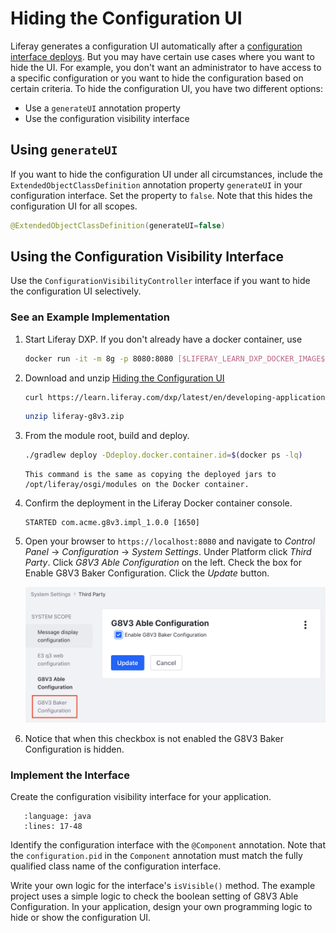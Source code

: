 # Hiding the Configuration UI

Liferay generates a configuration UI automatically after a [configuration interface deploys](./setting-and-accessing-configurations.html#creating-the-configuration-interface). But you may have certain use cases where you want to hide the UI. For example, you don't want an administrator to have access to a specific configuration or you want to hide the configuration based on certain criteria. To hide the configuration UI, you have two different options:

* Use a `generateUI` annotation property
* Use the configuration visibility interface

## Using `generateUI`

If you want to hide the configuration UI under all circumstances, include the `ExtendedObjectClassDefinition` annotation property `generateUI` in your configuration interface. Set the property to `false`. Note that this hides the configuration UI for all scopes.

```java
@ExtendedObjectClassDefinition(generateUI=false)
```

## Using the Configuration Visibility Interface

Use the `ConfigurationVisibilityController` interface if you want to hide the configuration UI selectively.

### See an Example Implementation

1. Start Liferay DXP. If you don't already have a docker container, use

    ```bash
    docker run -it -m 8g -p 8080:8080 [$LIFERAY_LEARN_DXP_DOCKER_IMAGE$]
    ```

1. Download and unzip [Hiding the Configuration UI](./liferay-g8v3.zip)

    ```bash
    curl https://learn.liferay.com/dxp/latest/en/developing-applications/core-frameworks/configurable-application/liferay-g8v3.zip -O
    ```

    ```bash
    unzip liferay-g8v3.zip
    ```

1. From the module root, build and deploy.

    ```bash
    ./gradlew deploy -Ddeploy.docker.container.id=$(docker ps -lq)
    ```

    ```{note}
    This command is the same as copying the deployed jars to /opt/liferay/osgi/modules on the Docker container.
    ```

1. Confirm the deployment in the Liferay Docker container console.

    ```
    STARTED com.acme.g8v3.impl_1.0.0 [1650]
    ```

1. Open your browser to `https://localhost:8080` and navigate to *Control Panel* &rarr; *Configuration* &rarr; *System Settings*. Under Platform click *Third Party*. Click *G8V3 Able Configuration* on the left. Check the box for Enable G8V3 Baker Configuration. Click the *Update* button.

    ![Clicking the checkbox makes the other configuration UI visible](./hiding-the-configuration-ui/images/01.png)

1. Notice that when this checkbox is not enabled the G8V3 Baker Configuration is hidden.

### Implement the Interface

Create the configuration visibility interface for your application. 

```{literalinclude} ./hiding-the-configuration-ui/resources/liferay-g8v3.zip/g8v3-impl/src/main/java/com/acme/g8v3/internal/configuration/admin/display/G8V3BakerConfigurationVisibilityController.java
   :language: java
   :lines: 17-48
```

Identify the configuration interface with the `@Component` annotation. Note that the `configuration.pid` in the `Component` annotation must match the fully qualified class name of the configuration interface.

Write your own logic for the interface's `isVisible()` method. The example project uses a simple logic to check the boolean setting of G8V3 Able Configuration. In your application, design your own programming logic to hide or show the configuration UI.
